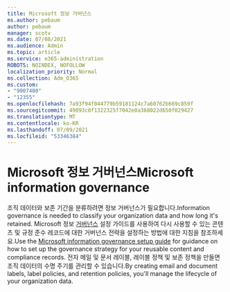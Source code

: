 ```yaml
---
title: Microsoft 정보 거버넌스
ms.author: pebaum
author: pebaum
manager: scotv
ms.date: 07/08/2021
ms.audience: Admin
ms.topic: article
ms.service: o365-administration
ROBOTS: NOINDEX, NOFOLLOW
localization_priority: Normal
ms.collection: Adm_O365
ms.custom:
- "9007400"
- "12355"
ms.openlocfilehash: 7a93f94f044779b59181124c7a60762b669c859f
ms.sourcegitcommit: 49093c0f1322325f7042e0a368022d650f029427
ms.translationtype: MT
ms.contentlocale: ko-KR
ms.lasthandoff: 07/09/2021
ms.locfileid: "53346384"
---
```

# <a name="microsoft-information-governance"></a><span data-ttu-id="ff473-102">Microsoft 정보 거버넌스</span><span class="sxs-lookup"><span data-stu-id="ff473-102">Microsoft information governance</span></span>

<span data-ttu-id="ff473-103">조직 데이터와 보존 기간을 분류하려면 정보 거버넌스가 필요합니다.</span><span class="sxs-lookup"><span data-stu-id="ff473-103">Information governance is needed to classify your organization data and how long it's retained.</span></span> <span data-ttu-id="ff473-104">Microsoft 정보 [거버넌스](https://admin.microsoft.com/AdminPortal/Home#/modernonboarding/migsetupguide) 설정 가이드를 사용하여 다시 사용할 수 있는 콘텐츠 및 규정 준수 레코드에 대한 거버넌스 전략을 설정하는 방법에 대한 지침을 참조하세요.</span><span class="sxs-lookup"><span data-stu-id="ff473-104">Use the [Microsoft information governance setup guide](https://admin.microsoft.com/AdminPortal/Home#/modernonboarding/migsetupguide) for guidance on how to set up the governance strategy for your reusable content and compliance records.</span></span> <span data-ttu-id="ff473-105">전자 메일 및 문서 레이블, 레이블 정책 및 보존 정책을 만들면 조직 데이터의 수명 주기를 관리할 수 있습니다.</span><span class="sxs-lookup"><span data-stu-id="ff473-105">By creating email and document labels, label policies, and retention policies, you'll manage the lifecycle of your organization data.</span></span>

